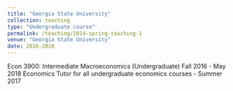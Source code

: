 ```yaml
---
title: "Georgia State University"
collection: teaching
type: "Undergraduate course"
permalink: /teaching/2014-spring-teaching-1
venue: "Georgia State University"
date: 2016-2018
---
```


Econ 3900: Intermediate Macroeconomics (Undergraduate) Fall 2016 - May 2018
Economics Tutor for all undergraduate economics courses - Summer 2017


